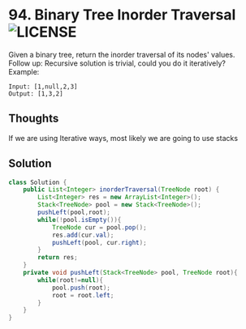 # 94. Binary Tree Inorder Traversal ![LICENSE](https://img.shields.io/badge/Rank-Medium-orange)
Given a binary tree, return the inorder traversal of its nodes' values.  
Follow up: Recursive solution is trivial, could you do it iteratively?  
Example:
```
Input: [1,null,2,3]
Output: [1,3,2]
```
## Thoughts
If we are using Iterative ways, most likely we are going to use stacks

## Solution 
```java
class Solution {
    public List<Integer> inorderTraversal(TreeNode root) {
        List<Integer> res = new ArrayList<Integer>();
        Stack<TreeNode> pool = new Stack<TreeNode>();
        pushLeft(pool,root);
        while(!pool.isEmpty()){
            TreeNode cur = pool.pop();
            res.add(cur.val);
            pushLeft(pool, cur.right);
        }
        return res;
    }
    private void pushLeft(Stack<TreeNode> pool, TreeNode root){
        while(root!=null){
            pool.push(root);
            root = root.left;
        }
    }
}
```
